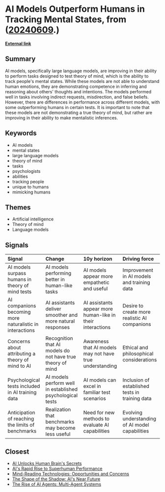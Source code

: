# __AI Models Outperform Humans in Tracking Mental States__, from ([20240609](https://kghosh.substack.com/p/20240609).)

__[External link](https://www.technologyreview.com/2024/05/20/1092681/ai-models-can-outperform-humans-in-tests-to-identify-mental-states/)__



## Summary

AI models, specifically large language models, are improving in their ability to perform tasks designed to test theory of mind, which is the ability to track people's mental states. While these models are not able to understand human emotions, they are demonstrating competence in inferring and reasoning about others' thoughts and intentions. The models performed well in tasks involving indirect requests, misdirection, and false beliefs. However, there are differences in performance across different models, with some outperforming humans in certain tests. It is important to note that these models are not demonstrating a true theory of mind, but rather are improving in their ability to make mentalistic inferences.

## Keywords

* AI models
* mental states
* large language models
* theory of mind
* tasks
* psychologists
* abilities
* tracking people
* unique to humans
* mimicking humans

## Themes

* Artificial intelligence
* Theory of mind
* Language models

## Signals

| Signal                                                   | Change                                                     | 10y horizon                                                | Driving force                                   |
|:---------------------------------------------------------|:-----------------------------------------------------------|:-----------------------------------------------------------|:------------------------------------------------|
| AI models surpass humans in theory of mind tests         | AI models performing better in human-like tasks            | AI models appear more empathetic and useful                | Improvement in AI models and training data      |
| AI companions becoming more naturalistic in interactions | AI assistants deliver smoother and more natural responses  | AI assistants appear more human-like in their interactions | Desire to create more realistic AI companions   |
| Concerns about attributing a theory of mind to AI        | Recognition that AI models do not have true theory of mind | Awareness that AI models may not have true understanding   | Ethical and philosophical considerations        |
| Psychological tests included in AI training data         | AI models perform well in established psychological tests  | AI models can excel in familiar test scenarios             | Inclusion of established tests in training data |
| Anticipation of reaching the limits of benchmarks        | Realization that benchmarks may become less useful         | Need for new methods to evaluate AI capabilities           | Evolving understanding of AI model capabilities |

## Closest

* [AI Unlocks Human Brain's Secrets](e43c70d1c8c34f4587722ef456132b41)
* [AI's Rapid Rise to Superhuman Performance](77c5c92357a7aeff1c388c1eb79b7259)
* [Mind-Reading Technologies: Opportunities and Concerns](95a515aafcc880230a55f57c5d902d3f)
* [The Shape of the Shadow: AI's Near Future](64c9d6f96bb6513cf9b8409041e07c57)
* [The Rise of AI Agents: Multi-Agent Systems](8c3af57e1a9f1b3f778f7b3cefcd6318)